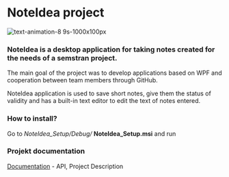 # NoteIdea project
![text-animation-8 9s-1000x100px](https://user-images.githubusercontent.com/43467669/51444797-b1183200-1cfc-11e9-9ea2-40b030d994cc.gif)

### NoteIdea is a desktop application for taking notes created for the needs of a semstran project.

The main goal of the project was to develop applications based on WPF and cooperation between team members through GitHub.

NoteIdea application is used to save short notes, give them the status of validity and has a built-in text editor to edit the text of notes entered.

### How to install?

Go to *NoteIdea_Setup/Debug/* **NoteIdea_Setup.msi** and run

### Projekt documentation
[Documentation](https://norbert-wsei.github.io) - API, Project Description
